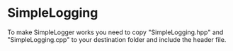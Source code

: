 # SimpleLogging

To make SimpleLogger works you need to copy "SimpleLogging.hpp" and "SimpleLogging.cpp" to your destination folder and include the header file.
 
